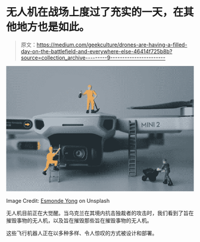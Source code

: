 # 无人机在战场上度过了充实的一天，在其他地方也是如此。

> 原文：<https://medium.com/geekculture/drones-are-having-a-filled-day-on-the-battlefield-and-everywhere-else-46414f725b8b?source=collection_archive---------9----------------------->

![](img/d1c29e2b350bad3f7882e5d1d1f58baa.png)

Image Credit: [Esmonde Yong](https://unsplash.com/photos/yqQPg2yZBC4) on Unsplash

无人机目前正在大觉醒。当乌克兰在其境内抗击独裁者的攻击时，我们看到了旨在摧毁事物的无人机，以及旨在摧毁那些旨在摧毁事物的无人机。

这些飞行机器人正在以多种多样、令人惊叹的方式被设计和部署。